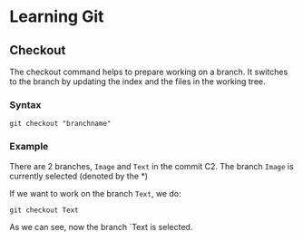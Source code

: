 # Learning Git
## Checkout

The checkout command helps to prepare working on a branch. It switches to the branch by updating the index and the files in the working tree.

### Syntax 

```
git checkout "branchname"

```
### Example

There are 2 branches, `Image` and `Text` in the commit C2. The branch `Image` is currently selected (denoted by the *)

If we want to work on the branch `Text`, we do:
```
git checkout Text
```

As we can see, now the branch `Text is selected.